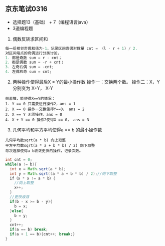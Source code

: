 ## 京东笔试0316
* 选择题13（基础） + 7（编程语言java）
* 3道编程题

1. 偶数反转求区间和
```java
每一组相邻奇偶和值为-1，记录区间奇偶对数量 cnt = （l - r + 1) / 2.
对区间端点的奇偶进行分类讨论，
1. 都是奇数 sum = r - cnt；
2. 都是偶数 sum = -r + cnt；
3. 左奇右偶 sum = -cnt;
4. 左偶右奇 sum = cnt;
```
2. 两种操作使得最后X = Y的最小操作数 操作一：交换两个数。 操作二：X，Y 分别变为 X+Y， X-Y
```
倒着推，能使得X==Y的情况：
1. Y == 0 只需要进行操作2，ans = 1
2. X == 0 操作一交换使得Y==0， ans = 2
3. X == Y 无需操作。ans = 0
4. X + Y == 0 操作2使得X == 0， ans = 3
```

3. 几何平均和平方平均使得a == b 的最小操作数
```
几何平均数sqrt(a * b) 向上取整
平方平均数sqrt(a * a + b * b) / 2) 向下取整
每次选择使得a b收敛更快的操作，记录次数。
```
```java
int cnt = 0;
while(a != b){
  int x = Math.sqrt(a * b);
  int y = Math.sqrt((a * a + b * b) / 2);//向下取整
  if（x * x != a * b）{
    //向上取整
    x++;
  }
  //更快收敛
  if(b - x >= b - y){
    b = x;
  }else{
    b = y;
  }
  cnt++;
  if(a == b) break;
  if(a + 1 == b){cnt++; break;}
}

```
